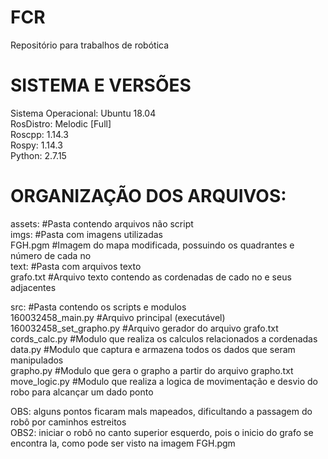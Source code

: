 # FCR
Repositório para trabalhos de robótica

# SISTEMA E VERSÕES
Sistema Operacional: Ubuntu 18.04  
RosDistro:  Melodic [Full]  
Roscpp: 1.14.3  
Rospy: 1.14.3  
Python: 2.7.15  


# ORGANIZAÇÃO DOS ARQUIVOS:

 assets:                                    #Pasta contendo arquivos não script  
    imgs:                                   #Pasta com imagens utilizadas  
        FGH.pgm                                 #Imagem do mapa modificada, possuindo os quadrantes e número de cada no  
    text:                                   #Pasta com arquivos texto  
        grafo.txt                               #Arquivo texto contendo as cordenadas de cado no e seus adjacentes  

 src:                                       #Pasta contendo os scripts e modulos  
    160032458_main.py                           #Arquivo principal (executável)  
    160032458_set_grapho.py                     #Arquivo gerador do arquivo grafo.txt  
    cords_calc.py                               #Modulo que realiza os calculos relacionados a cordenadas  
    data.py                                     #Modulo que captura e armazena todos os dados que seram manipulados  
    grapho.py                                   #Modulo que gera o grapho a partir do arquivo grapho.txt  
    move_logic.py                               #Modulo que realiza a logica de movimentação e desvio do robo para alcançar um dado ponto  
    
OBS: alguns pontos ficaram mals mapeados, dificultando a passagem do robô por caminhos estreitos  
OBS2: iniciar o robô no canto superior esquerdo, pois o inicio do grafo se encontra la, como pode ser visto na imagem FGH.pgm  

